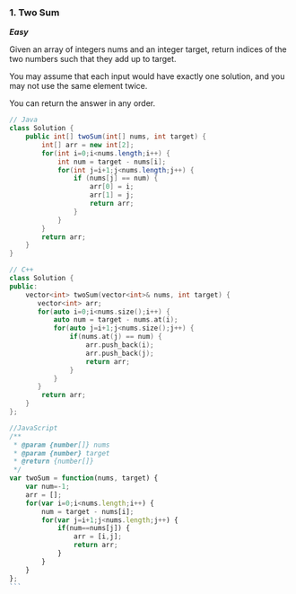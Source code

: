 ### 1. Two Sum

***Easy***</br>

Given an array of integers nums and an integer target, return indices of the two numbers such that they add up to target.

You may assume that each input would have exactly one solution, and you may not use the same element twice.

You can return the answer in any order.

```Java
// Java
class Solution {
    public int[] twoSum(int[] nums, int target) {
        int[] arr = new int[2];
        for(int i=0;i<nums.length;i++) {
            int num = target - nums[i];
            for(int j=i+1;j<nums.length;j++) {
                if (nums[j] == num) {
                    arr[0] = i;
                    arr[1] = j;
                    return arr;
                }
            }
        }
        return arr;
    }
}
````
```C++
// C++
class Solution {
public:
    vector<int> twoSum(vector<int>& nums, int target) {
       vector<int> arr;
       for(auto i=0;i<nums.size();i++) {
           auto num = target - nums.at(i);
           for(auto j=i+1;j<nums.size();j++) {
               if(nums.at(j) == num) {
                   arr.push_back(i);
                   arr.push_back(j);
                   return arr;
               }
           }
       }
        return arr;
    }
};
```
````JavaScript
//JavaScript
/**
 * @param {number[]} nums
 * @param {number} target
 * @return {number[]}
 */
var twoSum = function(nums, target) {
    var num=-1;
    arr = [];
    for(var i=0;i<nums.length;i++) {
        num = target - nums[i];
        for(var j=i+1;j<nums.length;j++) {
            if(num==nums[j]) {
                arr = [i,j];
                return arr;
            }
        }
    }
};
```



